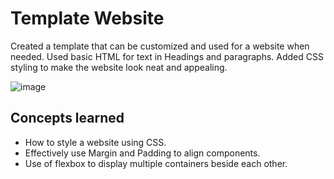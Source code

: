 # Template Website

Created a template that can be customized and used for a website when needed. Used basic HTML for text in Headings and paragraphs. Added CSS styling to make the website look neat and appealing.

![image](https://user-images.githubusercontent.com/60160747/123177847-e3349d80-d43a-11eb-901d-04eaa056db6d.png)

## Concepts learned

- How to style a website using CSS.
- Effectively use Margin and Padding to align components.
- Use of flexbox to display multiple containers beside each other.
